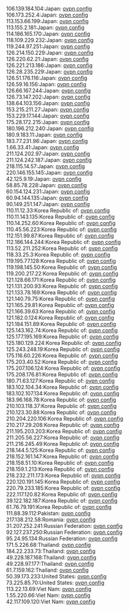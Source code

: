 106.139.184.104:Japan: [ovpn config](vpn/106_139_184_104.ovpn)  
106.173.252.4:Japan: [ovpn config](vpn/106_173_252_4.ovpn)  
113.153.66.199:Japan: [ovpn config](vpn/113_153_66_199.ovpn)  
113.155.2.181:Japan: [ovpn config](vpn/113_155_2_181.ovpn)  
114.186.165.170:Japan: [ovpn config](vpn/114_186_165_170.ovpn)  
118.109.229.232:Japan: [ovpn config](vpn/118_109_229_232.ovpn)  
119.244.97.251:Japan: [ovpn config](vpn/119_244_97_251.ovpn)  
126.214.150.229:Japan: [ovpn config](vpn/126_214_150_229.ovpn)  
126.220.62.21:Japan: [ovpn config](vpn/126_220_62_21.ovpn)  
126.221.213.186:Japan: [ovpn config](vpn/126_221_213_186.ovpn)  
126.28.235.229:Japan: [ovpn config](vpn/126_28_235_229.ovpn)  
126.51.176.116:Japan: [ovpn config](vpn/126_51_176_116.ovpn)  
126.59.16.156:Japan: [ovpn config](vpn/126_59_16_156.ovpn)  
126.66.167.244:Japan: [ovpn config](vpn/126_66_167_244.ovpn)  
126.73.147.202:Japan: [ovpn config](vpn/126_73_147_202.ovpn)  
138.64.103.156:Japan: [ovpn config](vpn/138_64_103_156.ovpn)  
153.215.211.27:Japan: [ovpn config](vpn/153_215_211_27.ovpn)  
153.229.17.144:Japan: [ovpn config](vpn/153_229_17_144.ovpn)  
175.28.172.215:Japan: [ovpn config](vpn/175_28_172_215.ovpn)  
180.196.212.240:Japan: [ovpn config](vpn/180_196_212_240.ovpn)  
180.9.183.11:Japan: [ovpn config](vpn/180_9_183_11.ovpn)  
183.77.231.96:Japan: [ovpn config](vpn/183_77_231_96.ovpn)  
1.66.33.41:Japan: [ovpn config](vpn/1_66_33_41.ovpn)  
211.124.202.97:Japan: [ovpn config](vpn/211_124_202_97.ovpn)  
211.124.242.187:Japan: [ovpn config](vpn/211_124_242_187.ovpn)  
218.115.14.57:Japan: [ovpn config](vpn/218_115_14_57.ovpn)  
220.146.155.145:Japan: [ovpn config](vpn/220_146_155_145.ovpn)  
42.125.9.19:Japan: [ovpn config](vpn/42_125_9_19.ovpn)  
58.85.78.228:Japan: [ovpn config](vpn/58_85_78_228.ovpn)  
60.154.124.231:Japan: [ovpn config](vpn/60_154_124_231.ovpn)  
60.94.144.135:Japan: [ovpn config](vpn/60_94_144_135.ovpn)  
90.149.251.147:Japan: [ovpn config](vpn/90_149_251_147.ovpn)  
110.11.12.33:Korea Republic of: [ovpn config](vpn/110_11_12_33.ovpn)  
110.11.143.135:Korea Republic of: [ovpn config](vpn/110_11_143_135.ovpn)  
110.14.252.60:Korea Republic of: [ovpn config](vpn/110_14_252_60.ovpn)  
110.45.56.223:Korea Republic of: [ovpn config](vpn/110_45_56_223.ovpn)  
112.151.99.87:Korea Republic of: [ovpn config](vpn/112_151_99_87.ovpn)  
112.186.144.244:Korea Republic of: [ovpn config](vpn/112_186_144_244.ovpn)  
113.52.211.252:Korea Republic of: [ovpn config](vpn/113_52_211_252.ovpn)  
118.33.25.3:Korea Republic of: [ovpn config](vpn/118_33_25_3.ovpn)  
119.195.77.128:Korea Republic of: [ovpn config](vpn/119_195_77_128.ovpn)  
119.198.145.50:Korea Republic of: [ovpn config](vpn/119_198_145_50.ovpn)  
119.200.217.22:Korea Republic of: [ovpn config](vpn/119_200_217_22.ovpn)  
121.128.66.171:Korea Republic of: [ovpn config](vpn/121_128_66_171.ovpn)  
121.131.200.93:Korea Republic of: [ovpn config](vpn/121_131_200_93.ovpn)  
121.133.78.169:Korea Republic of: [ovpn config](vpn/121_133_78_169.ovpn)  
121.140.79.75:Korea Republic of: [ovpn config](vpn/121_140_79_75.ovpn)  
121.165.29.81:Korea Republic of: [ovpn config](vpn/121_165_29_81.ovpn)  
121.166.39.63:Korea Republic of: [ovpn config](vpn/121_166_39_63.ovpn)  
121.182.0.124:Korea Republic of: [ovpn config](vpn/121_182_0_124.ovpn)  
121.184.151.89:Korea Republic of: [ovpn config](vpn/121_184_151_89.ovpn)  
125.143.162.74:Korea Republic of: [ovpn config](vpn/125_143_162_74.ovpn)  
125.177.195.169:Korea Republic of: [ovpn config](vpn/125_177_195_169.ovpn)  
125.180.129.224:Korea Republic of: [ovpn config](vpn/125_180_129_224.ovpn)  
125.243.248.19:Korea Republic of: [ovpn config](vpn/125_243_248_19.ovpn)  
175.116.60.226:Korea Republic of: [ovpn config](vpn/175_116_60_226.ovpn)  
175.203.40.52:Korea Republic of: [ovpn config](vpn/175_203_40_52.ovpn)  
175.207.106.124:Korea Republic of: [ovpn config](vpn/175_207_106_124.ovpn)  
175.208.176.81:Korea Republic of: [ovpn config](vpn/175_208_176_81.ovpn)  
180.71.63.127:Korea Republic of: [ovpn config](vpn/180_71_63_127.ovpn)  
183.102.104.34:Korea Republic of: [ovpn config](vpn/183_102_104_34.ovpn)  
183.102.107.134:Korea Republic of: [ovpn config](vpn/183_102_107_134.ovpn)  
183.96.168.78:Korea Republic of: [ovpn config](vpn/183_96_168_78.ovpn)  
210.103.118.37:Korea Republic of: [ovpn config](vpn/210_103_118_37.ovpn)  
210.123.30.88:Korea Republic of: [ovpn config](vpn/210_123_30_88.ovpn)  
210.204.220.106:Korea Republic of: [ovpn config](vpn/210_204_220_106.ovpn)  
210.217.29.208:Korea Republic of: [ovpn config](vpn/210_217_29_208.ovpn)  
211.195.203.203:Korea Republic of: [ovpn config](vpn/211_195_203_203.ovpn)  
211.205.56.227:Korea Republic of: [ovpn config](vpn/211_205_56_227.ovpn)  
211.216.245.49:Korea Republic of: [ovpn config](vpn/211_216_245_49.ovpn)  
218.144.5.125:Korea Republic of: [ovpn config](vpn/218_144_5_125.ovpn)  
218.152.161.147:Korea Republic of: [ovpn config](vpn/218_152_161_147.ovpn)  
218.158.51.10:Korea Republic of: [ovpn config](vpn/218_158_51_10.ovpn)  
218.159.1.213:Korea Republic of: [ovpn config](vpn/218_159_1_213.ovpn)  
218.232.211.173:Korea Republic of: [ovpn config](vpn/218_232_211_173.ovpn)  
220.120.191.145:Korea Republic of: [ovpn config](vpn/220_120_191_145.ovpn)  
220.79.233.185:Korea Republic of: [ovpn config](vpn/220_79_233_185.ovpn)  
222.117.120.82:Korea Republic of: [ovpn config](vpn/222_117_120_82.ovpn)  
39.122.182.187:Korea Republic of: [ovpn config](vpn/39_122_182_187.ovpn)  
61.76.79.191:Korea Republic of: [ovpn config](vpn/61_76_79_191.ovpn)  
111.88.39.112:Pakistan: [ovpn config](vpn/111_88_39_112.ovpn)  
217.138.212.58:Romania: [ovpn config](vpn/217_138_212_58.ovpn)  
31.207.252.241:Russian Federation: [ovpn config](vpn/31_207_252_241.ovpn)  
92.127.237.250:Russian Federation: [ovpn config](vpn/92_127_237_250.ovpn)  
95.24.95.134:Russian Federation: [ovpn config](vpn/95_24_95_134.ovpn)  
171.5.226.68:Thailand: [ovpn config](vpn/171_5_226_68.ovpn)  
184.22.233.73:Thailand: [ovpn config](vpn/184_22_233_73.ovpn)  
49.228.187.168:Thailand: [ovpn config](vpn/49_228_187_168.ovpn)  
49.228.97.177:Thailand: [ovpn config](vpn/49_228_97_177.ovpn)  
61.7.159.162:Thailand: [ovpn config](vpn/61_7_159_162.ovpn)  
50.39.173.233:United States: [ovpn config](vpn/50_39_173_233.ovpn)  
73.225.85.70:United States: [ovpn config](vpn/73_225_85_70.ovpn)  
113.22.13.69:Viet Nam: [ovpn config](vpn/113_22_13_69.ovpn)  
1.55.220.66:Viet Nam: [ovpn config](vpn/1_55_220_66.ovpn)  
42.117.109.120:Viet Nam: [ovpn config](vpn/42_117_109_120.ovpn)  
